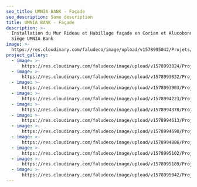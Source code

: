 ```yaml
---
seo_title: UMNIA BANK - Façade
seo_description: Some description
title: UMNIA BANK - Façade
description: >-
  Installation du Mur Rideau et Habillage façade en Corian et Alucobond pour le
  Siège UMNIA Bank
image: >-
  https://res.cloudinary.com/faludeco/image/upload/v1578995042/Projets/Umnia/32_dqwcdx.jpg
project_gallery:
  - image: >-
      https://res.cloudinary.com/faludeco/image/upload/v1578993824/Projets/Umnia/0_i6jvhb.png
  - image: >-
      https://res.cloudinary.com/faludeco/image/upload/v1578993832/Projets/Umnia/5_lf9o57.png
  - image: >-
      https://res.cloudinary.com/faludeco/image/upload/v1578993903/Projets/Umnia/7_wxove0.jpg
  - image: >-
      https://res.cloudinary.com/faludeco/image/upload/v1578994223/Projets/Umnia/14_feqiwr.jpg
  - image: >-
      https://res.cloudinary.com/faludeco/image/upload/v1578994370/Projets/Umnia/16_zo7bpp.jpg
  - image: >-
      https://res.cloudinary.com/faludeco/image/upload/v1578994613/Projets/Umnia/19_ijbaq6.jpg
  - image: >-
      https://res.cloudinary.com/faludeco/image/upload/v1578994690/Projets/Umnia/23_tz9nj5.jpg
  - image: >-
      https://res.cloudinary.com/faludeco/image/upload/v1578994886/Projets/Umnia/27_mswcll.jpg
  - image: >-
      https://res.cloudinary.com/faludeco/image/upload/v1578995102/Projets/Umnia/29_czi8na.jpg
  - image: >-
      https://res.cloudinary.com/faludeco/image/upload/v1578995189/Projets/Umnia/30_m3cgvr.jpg
  - image: >-
      https://res.cloudinary.com/faludeco/image/upload/v1578995042/Projets/Umnia/32_dqwcdx.jpg
---
```


